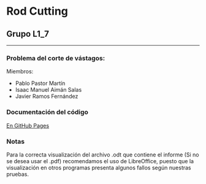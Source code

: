 # Rod Cutting

## Grupo L1_7
---
### Problema del corte de vástagos:

Miembros:
* Pablo Pastor Martín
* Isaac Manuel Aimán Salas
* Javier Ramos Fernández

### Documentación del código

[En GitHub Pages](https://alu0100841565.github.io/DAA_L1_7_RodCutting/)

### Notas

Para la correcta visualización del archivo .odt que contiene el informe (Si no se desea usar el .pdf) recomendamos el uso de LibreOffice, puesto que la visualización en otros programas presenta algunos fallos según nuestras pruebas.
